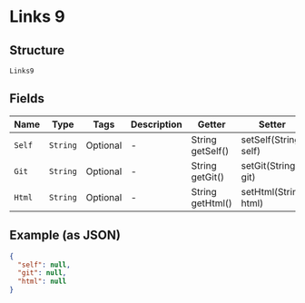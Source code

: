 
# Links 9

## Structure

`Links9`

## Fields

| Name | Type | Tags | Description | Getter | Setter |
|  --- | --- | --- | --- | --- | --- |
| `Self` | `String` | Optional | - | String getSelf() | setSelf(String self) |
| `Git` | `String` | Optional | - | String getGit() | setGit(String git) |
| `Html` | `String` | Optional | - | String getHtml() | setHtml(String html) |

## Example (as JSON)

```json
{
  "self": null,
  "git": null,
  "html": null
}
```

